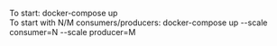 To start: docker-compose up<br />
To start with N/M consumers/producers: docker-compose up --scale consumer=N --scale producer=M